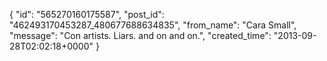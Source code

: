  {
   "id": "565270160175587",
   "post_id": "462493170453287_480677688634835",
   "from_name": "Cara Small",
   "message": "Con artists. Liars. and on and on.",
   "created_time": "2013-09-28T02:02:18+0000"
 }
